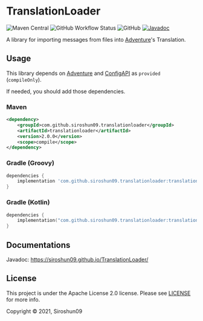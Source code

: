 # TranslationLoader

![Maven Central](https://img.shields.io/maven-central/v/com.github.siroshun09.translationloader/translationloader)
![GitHub Workflow Status](https://img.shields.io/github/workflow/status/Siroshun09/TranslationLoader/Java%20CI)
![GitHub](https://img.shields.io/github/license/Siroshun09/TranslationLoader)
[![Javadoc](https://img.shields.io/badge/javadoc-page-orange)](https://siroshun09.github.io/TranslationLoader/)

A library for importing messages from files into [Adventure](https://github.com/KyoriPowered/Adventure)'s Translation.

## Usage

This library depends on [Adventure](https://github.com/KyoriPowered/Adventure)
and [ConfigAPI](https://github.com/Siroshun09/ConfigAPI) as `provided` (`compileOnly`).

If needed, you should add those dependencies.

### Maven

```xml
<dependency>
    <groupId>com.github.siroshun09.translationloader</groupId>
    <artifactId>translationloader</artifactId>
    <version>2.0.0</version>
    <scope>compile</scope>
</dependency>
```

### Gradle (Groovy)

```groovy
dependencies {
    implementation 'com.github.siroshun09.translationloader:translationloader:2.0.0'
}
```

### Gradle (Kotlin)

```kotlin
dependencies {
    implementation("com.github.siroshun09.translationloader:translationloader:2.0.0")
}
```

## Documentations

Javadoc: https://siroshun09.github.io/TranslationLoader/

## License

This project is under the Apache License 2.0 license. Please see [LICENSE](LICENSE) for more info.

Copyright © 2021, Siroshun09
